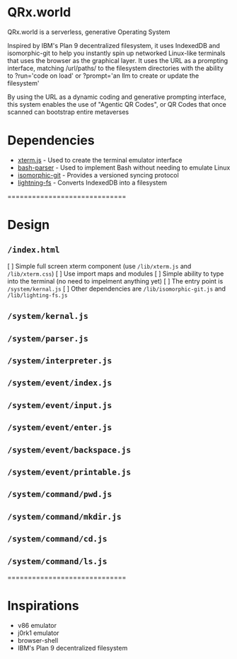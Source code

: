 # QRx.world

QRx.world is a serverless, generative Operating System

Inspired by IBM's Plan 9 decentralized filesystem, it uses IndexedDB and isomorphic-git to help you instantly spin up networked Linux-like terminals that uses the browser as the graphical layer. It uses the URL as a prompting interface, matching /url/paths/ to the filesystem directories with the ability to ?run='code on load' or ?prompt='an llm to create or update the filesystem'

By using the URL as a dynamic coding and generative prompting interface, this system enables the use of "Agentic QR Codes", or QR Codes that once scanned can bootstrap entire metaverses

# Dependencies
- [xterm.js](https://github.com/xtermjs/xterm.js) - Used to create the terminal emulator interface
- [bash-parser](https://github.com/vorpaljs/bash-parser) - Used to implement Bash without needing to emulate Linux
- [isomorphic-git](https://github.com/isomorphic-git/isomorphic-git) - Provides a versioned syncing protocol
- [lightning-fs](https://github.com/isomorphic-git/lightning-fs) - Converts IndexedDB into a filesystem




=============================



# Design
## `/index.html`
[ ] Simple full screen xterm component (use `/lib/xterm.js` and `/lib/xterm.css`)
[ ] Use import maps and modules
[ ] Simple ability to type into the terminal (no need to impelment anything yet)
[ ] The entry point is `/system/kernal.js`
[ ] Other dependencies are `/lib/isomorphic-git.js` and `/lib/lighting-fs.js`
## `/system/kernal.js`
## `/system/parser.js`
## `/system/interpreter.js`
## `/system/event/index.js`
## `/system/event/input.js`
## `/system/event/enter.js`
## `/system/event/backspace.js`
## `/system/event/printable.js`
## `/system/command/pwd.js`
## `/system/command/mkdir.js`
## `/system/command/cd.js`
## `/system/command/ls.js`



=============================



# Inspirations
- v86 emulator
- j0rk1 emulator
- browser-shell
- IBM's Plan 9 decentralized filesystem
